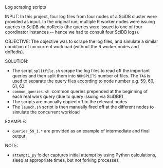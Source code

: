 Log scraping scripts

INPUT:
In this project, four log files from four nodes of a SciDB cluster were provided as input. In the original run, multiple R worker nodes were issuing queries to SciDB via doRedis (the queries were issued to one of four coordinator instances -- hence we had to consult four SciDB logs).

OBJECTIVE:
The objective was to scrape the log files, and simulate a similar condition of concurrent workload (without the R worker nodes and doRedis).

SOLUTION:
 - The script `splitfile.sh` scrape the log files to read off the important queries and then split them into `NUMSPLITS` number of files. The `TAG` is used to separate the query files according to node number e.g. 59, 60, 61, 62
 - `common_queries.sh`: common queries prepended at the beginning of each real work query (due to query issuing via SciDBR)
 - The scripts are manually copied off to the relevant nodes
 - The `launch.sh` script is then manually fired off at the different nodes to simulate the concurrent workload
 
EXAMPLE:
 - `queries_59_1.*` are provided as an example of intermediate and final output

NOTE:
 - `attempt1_py` folder captures initial attempt by using Python calculations, sleep at appropriate times, but not forking processes

